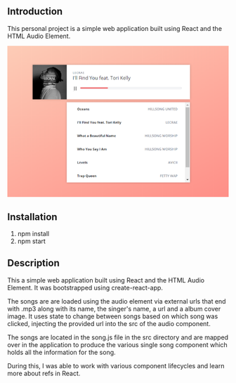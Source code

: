 ## Introduction
This personal project is a simple web application built using React and the HTML Audio Element.

![alt text](./download.png "ScreenShot")

## Installation
1. npm install
2. npm start

## Description
This a simple web application built using React and the HTML Audio Element. It was bootstrapped using create-react-app.

The songs are are loaded using the audio element via external urls that end with .mp3 along with its name, the singer's name, a url and a album cover image. It uses state to change between songs based on which song was clicked, injecting the provided url into the src of the audio component.

The songs are located in the song.js file in the src directory and are mapped over in the application to produce the various single song component which holds all the information for the song.

During this, I was able to work with various component lifecycles and learn more about refs in React.
